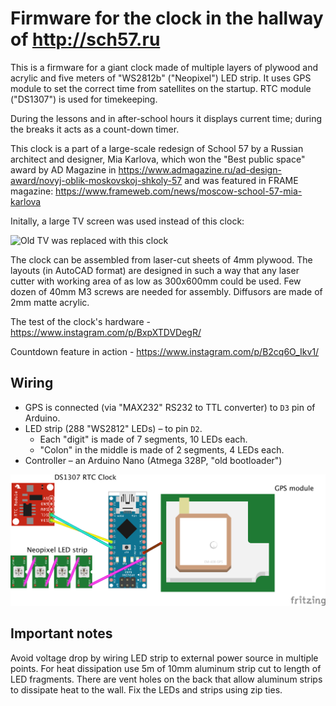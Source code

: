 # Firmware for the clock in the hallway of http://sch57.ru

This is a firmware for a giant clock made of multiple layers of plywood and acrylic and five meters of "WS2812b" ("Neopixel") LED strip. It uses GPS module to set the correct time from satellites on the startup. RTC module ("DS1307") is used for timekeeping. 

During the lessons and in after-school hours it displays current time; during the breaks it acts as a count-down timer.

This clock is a part of a large-scale redesign of School 57 by a Russian architect and designer, Mia Karlova, which won the "Best public space" award by AD Magazine in https://www.admagazine.ru/ad-design-award/novyj-oblik-moskovskoj-shkoly-57 and was featured in FRAME magazine: https://www.frameweb.com/news/moscow-school-57-mia-karlova

Initally, a large TV screen was used instead of this clock:

![Old TV was replaced with this clock](https://user-images.githubusercontent.com/1763243/64928726-cf8ee880-d80b-11e9-99cf-2e64978a1c44.png)

The clock can be assembled from laser-cut sheets of 4mm plywood. The layouts (in AutoCAD format) are designed in such a way that any laser cutter with working area of as low as 300x600mm could be used. Few dozen of 40mm M3 screws are needed for assembly. Diffusors are made of 2mm matte acrylic.

The test of the clock's hardware - https://www.instagram.com/p/BxpXTDVDegR/ 

Countdown feature in action - https://www.instagram.com/p/B2cq6O_Ikv1/

## Wiring

* GPS is connected (via "MAX232" RS232 to TTL converter) to `D3` pin of Arduino.
* LED strip (288 "WS2812" LEDs) – to pin `D2`.
  * Each "digit" is made of 7 segments, 10 LEDs each. 
  * "Colon" in the middle is made of 2 segments, 4 LEDs each.
* Controller – an Arduino Nano (Atmega 328P, "old bootloader")

![Wiring](https://github.com/Bougakov/wallclock/blob/master/Wall%20clock%20schematics.png)

## Important notes

Avoid voltage drop by wiring LED strip to external power source in multiple points.
For heat dissipation use 5m of 10mm aluminum strip cut to length of LED fragments. There are vent holes on the back that allow aluminum strips to dissipate heat to the wall. Fix the LEDs and strips using zip ties.
